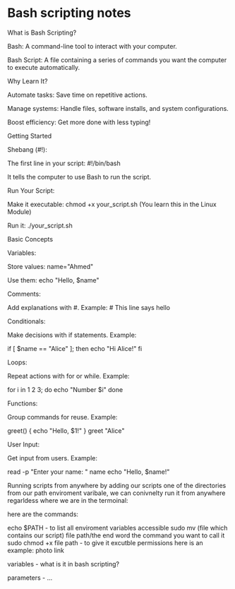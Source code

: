 # Bash scripting notes

What is Bash Scripting?





Bash: A command-line tool to interact with your computer.



Bash Script: A file containing a series of commands you want the computer to execute automatically.

Why Learn It?





Automate tasks: Save time on repetitive actions.



Manage systems: Handle files, software installs, and system configurations.



Boost efficiency: Get more done with less typing!

Getting Started





Shebang (#!):





The first line in your script: #!/bin/bash



It tells the computer to use Bash to run the script.



Run Your Script:





Make it executable: chmod +x your_script.sh (You learn this in the Linux Module)



Run it: ./your_script.sh

Basic Concepts





Variables:





Store values: name="Ahmed"



Use them: echo "Hello, $name"



Comments:





Add explanations with #.
Example: # This line says hello



Conditionals:





Make decisions with if statements.
Example:

if [ $name == "Alice" ]; then echo "Hi Alice!" fi



Loops:





Repeat actions with for or while.
Example:

for i in 1 2 3; do echo "Number $i" done



Functions:





Group commands for reuse.
Example:

greet() { echo "Hello, $1!" } greet "Alice"



User Input:





Get input from users.
Example:

read -p "Enter your name: " name echo "Hello, $name!"

Running scripts from anywhere by adding our scripts one of the directories from our path enviroment varibale, we can conivnelty run it from anywhere regarldess where we are in the termoinal:

here are the commands:

echo $PATH - to list all enviroment variables accessible
sudo mv (file which contains our script) file path/the end word the command you want to call it 
sudo chmod +x file path - to give it excutble permissions 
here is an example:
photo link


variables - what is it in bash scripting?

parameters - ... 
